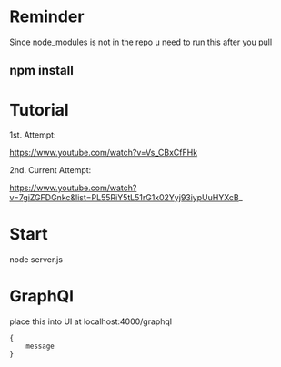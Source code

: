 # Reminder

Since node_modules is not in the repo u need to run this after you pull

## npm install

# Tutorial

1st. Attempt:

https://www.youtube.com/watch?v=Vs_CBxCfFHk

2nd. Current Attempt:

https://www.youtube.com/watch?v=7giZGFDGnkc&list=PL55RiY5tL51rG1x02Yyj93iypUuHYXcB_

# Start

node server.js

# GraphQl

place this into UI at localhost:4000/graphql

    {
        message
    }
